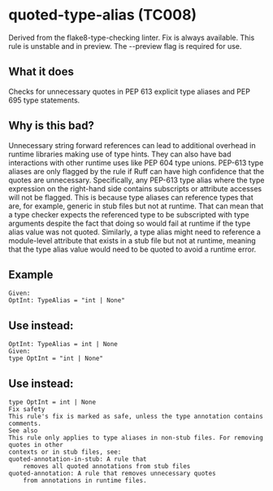 # quoted-type-alias (TC008)
Derived from the flake8-type-checking linter.
Fix is always available.
This rule is unstable and in preview. The --preview flag is required for use.
## What it does
Checks for unnecessary quotes in PEP 613 explicit type aliases
and PEP 695 type statements.
## Why is this bad?
Unnecessary string forward references can lead to additional overhead
in runtime libraries making use of type hints. They can also have bad
interactions with other runtime uses like PEP 604 type unions.
PEP-613 type aliases are only flagged by the rule if Ruff can have high
confidence that the quotes are unnecessary. Specifically, any PEP-613
type alias where the type expression on the right-hand side contains
subscripts or attribute accesses will not be flagged. This is because
type aliases can reference types that are, for example, generic in stub
files but not at runtime. That can mean that a type checker expects the
referenced type to be subscripted with type arguments despite the fact
that doing so would fail at runtime if the type alias value was not
quoted. Similarly, a type alias might need to reference a module-level
attribute that exists in a stub file but not at runtime, meaning that
the type alias value would need to be quoted to avoid a runtime error.
## Example
```
Given:
OptInt: TypeAlias = "int | None"
```
## Use instead:
```
OptInt: TypeAlias = int | None
Given:
type OptInt = "int | None"
```
## Use instead:
```
type OptInt = int | None
Fix safety
This rule's fix is marked as safe, unless the type annotation contains comments.
See also
This rule only applies to type aliases in non-stub files. For removing quotes in other
contexts or in stub files, see:
quoted-annotation-in-stub: A rule that
    removes all quoted annotations from stub files
quoted-annotation: A rule that removes unnecessary quotes
    from annotations in runtime files.
```